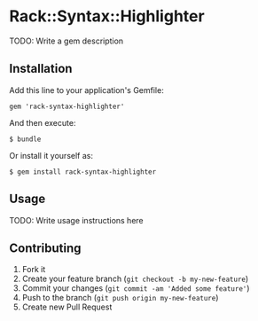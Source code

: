 # Rack::Syntax::Highlighter

TODO: Write a gem description

## Installation

Add this line to your application's Gemfile:

    gem 'rack-syntax-highlighter'

And then execute:

    $ bundle

Or install it yourself as:

    $ gem install rack-syntax-highlighter

## Usage

TODO: Write usage instructions here

## Contributing

1. Fork it
2. Create your feature branch (`git checkout -b my-new-feature`)
3. Commit your changes (`git commit -am 'Added some feature'`)
4. Push to the branch (`git push origin my-new-feature`)
5. Create new Pull Request
